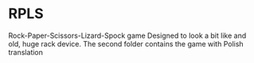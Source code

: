 # RPLS
Rock-Paper-Scissors-Lizard-Spock game
Designed to look a bit like and old, huge rack device.
The second folder contains the game with Polish translation
